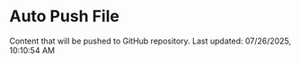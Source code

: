 # Auto Push File

Content that will be pushed to GitHub repository.
Last updated: 07/26/2025, 10:10:54 AM